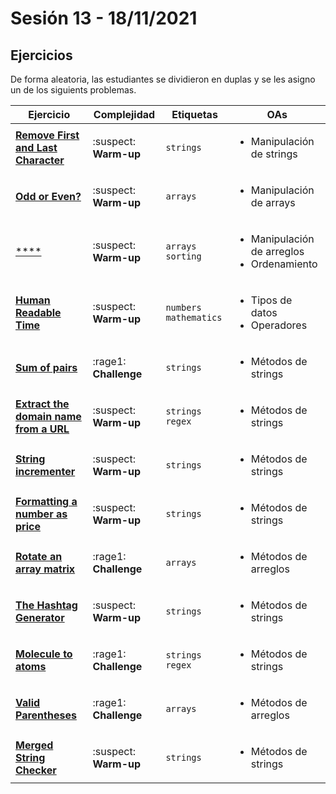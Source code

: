 # Sesión 13 - 18/11/2021

## Ejercicios

De forma aleatoria, las estudiantes se dividieron en duplas y se
les asigno un de los siguients problemas.

| Ejercicio                                                        | Complejidad                    | Etiquetas                    | OAs                                                                               |
| ---------------------------------------------------------------- | ------------------------------ | ---------------------------- | --------------------------------------------------------------------------------- |
| [**Remove First and Last Character**](https://www.codewars.com/kata/56bc28ad5bdaeb48760009b0/train/javascript) | :suspect: **Warm-up** | `strings` | <ul><li> Manipulación de strings </li></ul> |
| [**Odd or Even?**](https://www.codewars.com/kata/5949481f86420f59480000e7/train/javascript) | :suspect: **Warm-up** | `arrays` | <ul><li> Manipulación de arrays </li></ul> |
| [****](https://www.codewars.com/kata/52597aa56021e91c93000cb0/train/javascript)  | :suspect: **Warm-up** | `arrays` `sorting` | <ul><li>Manipulación de arreglos</li><li>Ordenamiento</li></ul> |
| [**Human Readable Time**](https://www.codewars.com/kata/52685f7382004e774f0001f7/train/javascript) | :suspect: **Warm-up** | `numbers` `mathematics` | <ul><li>Tipos de datos</li><li>Operadores</li></ul>  |
| [**Sum of pairs**](https://www.codewars.com/kata/54d81488b981293527000c8f/train/javascript) | :rage1: **Challenge** | `strings` | <ul><li>Métodos de strings </li></ul>  |
| [**Extract the domain name from a URL**](https://www.codewars.com/kata/514a024011ea4fb54200004b/train/javascript) | :suspect: **Warm-up** | `strings` `regex` | <ul><li>Métodos de strings </li></ul>  |
| [**String incrementer**](https://www.codewars.com/kata/54a91a4883a7de5d7800009c/train/javascript) | :suspect: **Warm-up** | `strings` | <ul><li>Métodos de strings </li></ul>  |
| [**Formatting a number as price**](https://www.codewars.com/kata/5318f00b31b30925fd0001f8/train/javascript) | :suspect: **Warm-up** | `strings` | <ul><li>Métodos de strings </li></ul>  |
| [**Rotate an array matrix**](https://www.codewars.com/kata/525a566985a9a47bc8000670/train/javascript) | :rage1: **Challenge** | `arrays` | <ul><li>Métodos de arreglos </li></ul>  |
| [**The Hashtag Generator**](https://www.codewars.com/kata/52449b062fb80683ec000024/train/javascript) | :suspect: **Warm-up** | `strings` | <ul><li>Métodos de strings </li></ul>  |
| [**Molecule to atoms**](https://www.codewars.com/kata/52f831fa9d332c6591000511/train/javascript) | :rage1: **Challenge** | `strings` `regex` | <ul><li>Métodos de strings </li></ul>  |
| [**Valid Parentheses**](https://www.codewars.com/kata/52774a314c2333f0a7000688/train/javascript) | :rage1: **Challenge** | `arrays` | <ul><li>Métodos de arreglos </li></ul>  |
| [**Merged String Checker**](https://www.codewars.com/kata/54c9fcad28ec4c6e680011aa/train/javascript) | :suspect: **Warm-up** | `strings` | <ul><li>Métodos de strings </li></ul>  |

